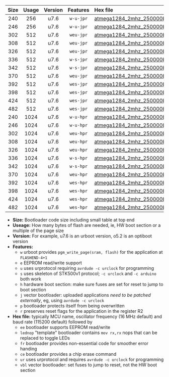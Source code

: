 |Size|Usage|Version|Features|Hex file|
|:-:|:-:|:-:|:-:|:--|
|240|256|u7.6|`w-u-jpr`|[atmega1284_2mhz_250000bps_ur_vbl.hex](https://raw.githubusercontent.com/stefanrueger/urboot/main//atmega1284_2mhz_250000bps_ur_vbl.hex)|
|246|256|u7.6|`w-u-jpr`|[atmega1284_2mhz_250000bps_lednop_ur_vbl.hex](https://raw.githubusercontent.com/stefanrueger/urboot/main//atmega1284_2mhz_250000bps_lednop_ur_vbl.hex)|
|302|512|u7.6|`weu-jpr`|[atmega1284_2mhz_250000bps_ee_ur_vbl.hex](https://raw.githubusercontent.com/stefanrueger/urboot/main//atmega1284_2mhz_250000bps_ee_ur_vbl.hex)|
|308|512|u7.6|`weu-jpr`|[atmega1284_2mhz_250000bps_ee_lednop_ur_vbl.hex](https://raw.githubusercontent.com/stefanrueger/urboot/main//atmega1284_2mhz_250000bps_ee_lednop_ur_vbl.hex)|
|326|512|u7.6|`weu-jpr`|[atmega1284_2mhz_250000bps_ee_lednop_fr_ur_vbl.hex](https://raw.githubusercontent.com/stefanrueger/urboot/main//atmega1284_2mhz_250000bps_ee_lednop_fr_ur_vbl.hex)|
|336|512|u7.6|`w-s-jpr`|[atmega1284_2mhz_250000bps_vbl.hex](https://raw.githubusercontent.com/stefanrueger/urboot/main//atmega1284_2mhz_250000bps_vbl.hex)|
|342|512|u7.6|`w-s-jpr`|[atmega1284_2mhz_250000bps_lednop_vbl.hex](https://raw.githubusercontent.com/stefanrueger/urboot/main//atmega1284_2mhz_250000bps_lednop_vbl.hex)|
|370|512|u7.6|`weu-jpr`|[atmega1284_2mhz_250000bps_ee_lednop_fr_ce_ur_vbl.hex](https://raw.githubusercontent.com/stefanrueger/urboot/main//atmega1284_2mhz_250000bps_ee_lednop_fr_ce_ur_vbl.hex)|
|392|512|u7.6|`wes-jpr`|[atmega1284_2mhz_250000bps_ee_vbl.hex](https://raw.githubusercontent.com/stefanrueger/urboot/main//atmega1284_2mhz_250000bps_ee_vbl.hex)|
|398|512|u7.6|`wes-jpr`|[atmega1284_2mhz_250000bps_ee_lednop_vbl.hex](https://raw.githubusercontent.com/stefanrueger/urboot/main//atmega1284_2mhz_250000bps_ee_lednop_vbl.hex)|
|424|512|u7.6|`wes-jpr`|[atmega1284_2mhz_250000bps_ee_lednop_fr_vbl.hex](https://raw.githubusercontent.com/stefanrueger/urboot/main//atmega1284_2mhz_250000bps_ee_lednop_fr_vbl.hex)|
|482|512|u7.6|`wes-jpr`|[atmega1284_2mhz_250000bps_ee_lednop_fr_ce_vbl.hex](https://raw.githubusercontent.com/stefanrueger/urboot/main//atmega1284_2mhz_250000bps_ee_lednop_fr_ce_vbl.hex)|
|240|1024|u7.6|`w-u-hpr`|[atmega1284_2mhz_250000bps_ur.hex](https://raw.githubusercontent.com/stefanrueger/urboot/main//atmega1284_2mhz_250000bps_ur.hex)|
|246|1024|u7.6|`w-u-hpr`|[atmega1284_2mhz_250000bps_lednop_ur.hex](https://raw.githubusercontent.com/stefanrueger/urboot/main//atmega1284_2mhz_250000bps_lednop_ur.hex)|
|302|1024|u7.6|`weu-hpr`|[atmega1284_2mhz_250000bps_ee_ur.hex](https://raw.githubusercontent.com/stefanrueger/urboot/main//atmega1284_2mhz_250000bps_ee_ur.hex)|
|308|1024|u7.6|`weu-hpr`|[atmega1284_2mhz_250000bps_ee_lednop_ur.hex](https://raw.githubusercontent.com/stefanrueger/urboot/main//atmega1284_2mhz_250000bps_ee_lednop_ur.hex)|
|326|1024|u7.6|`weu-hpr`|[atmega1284_2mhz_250000bps_ee_lednop_fr_ur.hex](https://raw.githubusercontent.com/stefanrueger/urboot/main//atmega1284_2mhz_250000bps_ee_lednop_fr_ur.hex)|
|336|1024|u7.6|`w-s-hpr`|[atmega1284_2mhz_250000bps.hex](https://raw.githubusercontent.com/stefanrueger/urboot/main//atmega1284_2mhz_250000bps.hex)|
|342|1024|u7.6|`w-s-hpr`|[atmega1284_2mhz_250000bps_lednop.hex](https://raw.githubusercontent.com/stefanrueger/urboot/main//atmega1284_2mhz_250000bps_lednop.hex)|
|370|1024|u7.6|`weu-hpr`|[atmega1284_2mhz_250000bps_ee_lednop_fr_ce_ur.hex](https://raw.githubusercontent.com/stefanrueger/urboot/main//atmega1284_2mhz_250000bps_ee_lednop_fr_ce_ur.hex)|
|392|1024|u7.6|`wes-hpr`|[atmega1284_2mhz_250000bps_ee.hex](https://raw.githubusercontent.com/stefanrueger/urboot/main//atmega1284_2mhz_250000bps_ee.hex)|
|398|1024|u7.6|`wes-hpr`|[atmega1284_2mhz_250000bps_ee_lednop.hex](https://raw.githubusercontent.com/stefanrueger/urboot/main//atmega1284_2mhz_250000bps_ee_lednop.hex)|
|424|1024|u7.6|`wes-hpr`|[atmega1284_2mhz_250000bps_ee_lednop_fr.hex](https://raw.githubusercontent.com/stefanrueger/urboot/main//atmega1284_2mhz_250000bps_ee_lednop_fr.hex)|
|482|1024|u7.6|`wes-hpr`|[atmega1284_2mhz_250000bps_ee_lednop_fr_ce.hex](https://raw.githubusercontent.com/stefanrueger/urboot/main//atmega1284_2mhz_250000bps_ee_lednop_fr_ce.hex)|

- **Size:** Bootloader code size including small table at top end
- **Useage:** How many bytes of flash are needed, ie, HW boot section or a multiple of the page size
- **Version:** For example, u7.6 is an urboot version, o5.2 is an optiboot version
- **Features:**
  + `w` urboot provides `pgm_write_page(sram, flash)` for the application at `FLASHEND-4+1`
  + `e` EEPROM read/write support
  + `u` uses urprotocol requiring `avrdude -c urclock` for programming
  + `s` uses skeleton of STK500v1 protocol; `-c urclock` and `-c arduino` both work
  + `h` hardware boot section: make sure fuses are set for reset to jump to boot section
  + `j` vector bootloader: uploaded applications *need to be patched externally*, eg, using `avrdude -c urclock`
  + `p` bootloader protects itself from being overwritten
  + `r` preserves reset flags for the application in the register R2
- **Hex file:** typically MCU name, oscillator frequency (16 MHz default) and baud rate (115200 default) followed by
  + `ee` bootloader supports EEPROM read/write
  + `lednop` "template" bootloader contains `mov rx,rx` nops that can be replaced to toggle LEDs
  + `fr` bootloader provides non-essential code for smoother error handing
  + `ce` bootloader provides a chip erase command
  + `ur` uses urprotocol and requires `avrdude -c urclock` for programming
  + `vbl` vector bootloader: set fuses to jump to reset, not the HW boot section
